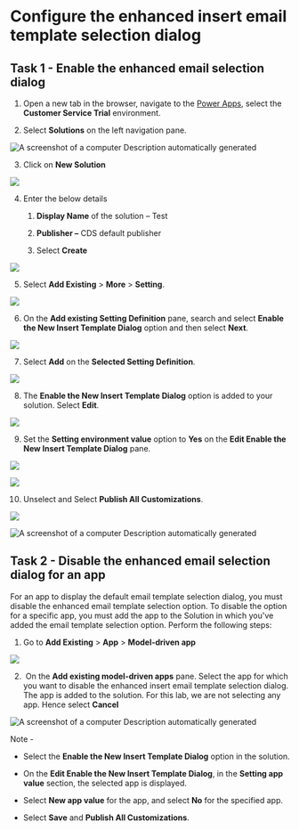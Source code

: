 # Configure the enhanced insert email template selection dialog

## Task 1 - Enable the enhanced email selection dialog

1.  Open a new tab in the browser, navigate to the [Power
    Apps](https://make.preview.powerapps.com/), select the **Customer
    Service Trial** environment.

2.  Select **Solutions** on the left navigation pane.

![A screenshot of a computer Description automatically
generated](./media/media23/image1.png)

3.  Click on **New Solution**

![](./media/media23/image2.png)

4.  Enter the below details

    1.  **Display Name** of the solution – Test

    2.  **Publisher –** CDS default publisher

    3.  Select **Create**

![](./media/media23/image3.png)

5.  Select **Add Existing** \> **More** \> **Setting**.

![](./media/media23/image4.png)

6.  On the **Add existing Setting Definition** pane, search and select
    **Enable the New Insert Template Dialog** option and then
    select **Next**.

![](./media/media23/image5.png)

7.  Select **Add** on the **Selected Setting Definition**.

![](./media/media23/image6.png)

8.  The **Enable the New Insert Template Dialog** option is added to
    your solution. Select **Edit**.

![](./media/media23/image7.png)

9.  Set the **Setting environment value** option to **Yes** on
    the **Edit Enable the New Insert Template Dialog** pane.

![](./media/media23/image8.png)

![](./media/media23/image9.png)

10. Unselect and Select **Publish All Customizations**.

![](./media/media23/image10.png)

![A screenshot of a computer Description automatically
generated](./media/media23/image11.png)

## Task 2 - Disable the enhanced email selection dialog for an app

For an app to display the default email template selection dialog, you
must disable the enhanced email template selection option. To disable
the option for a specific app, you must add the app to the Solution in
which you've added the email template selection option. Perform the
following steps:

1.  Go to **Add Existing** \> **App** \> **Model-driven app**

![](./media/media23/image12.png)

2.   On the **Add existing model-driven apps** pane. Select the app for
    which you want to disable the enhanced insert email template
    selection dialog. The app is added to the solution. For this lab, we
    are not selecting any app. Hence select **Cancel**

![A screenshot of a computer Description automatically
generated](./media/media23/image13.png)

Note -

- Select the **Enable the New Insert Template Dialog** option in the
  solution.

- On the **Edit Enable the New Insert Template Dialog**, in
  the **Setting app value** section, the selected app is displayed.

- Select **New app value** for the app, and select **No** for the
  specified app.

- Select **Save** and **Publish All Customizations**.
